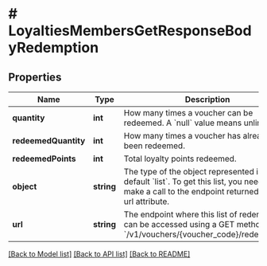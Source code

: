 # # LoyaltiesMembersGetResponseBodyRedemption

## Properties

Name | Type | Description | Notes
------------ | ------------- | ------------- | -------------
**quantity** | **int** | How many times a voucher can be redeemed. A &#x60;null&#x60; value means unlimited. | [optional]
**redeemedQuantity** | **int** | How many times a voucher has already been redeemed. | [optional]
**redeemedPoints** | **int** | Total loyalty points redeemed. | [optional]
**object** | **string** | The type of the object represented is by default &#x60;list&#x60;. To get this list, you need to make a call to the endpoint returned in the url attribute. | [optional] [default to 'list']
**url** | **string** | The endpoint where this list of redemptions can be accessed using a GET method. &#x60;/v1/vouchers/{voucher_code}/redemptions&#x60; | [optional]

[[Back to Model list]](../../README.md#models) [[Back to API list]](../../README.md#endpoints) [[Back to README]](../../README.md)
